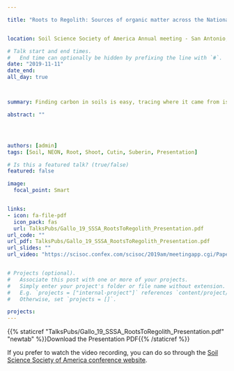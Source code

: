 ```yaml
---

title: "Roots to Regolith: Sources of organic matter across the National Ecological Observatory Network (NEON) soil plots" 


location: Soil Science Society of America Annual meeting - San Antonio, TX

# Talk start and end times.
#   End time can optionally be hidden by prefixing the line with `#`.
date: "2019-11-11"
date_end: 
all_day: true



summary: Finding carbon in soils is easy, tracing where it came from is hard and tracing that carbon *down* the soil profile is even harder. Here I presented some of my dissertation work where we examine plant derived carbon compounds across the NEON sites, and down soil profiles often reaching 1-meter or more in depth.

abstract: ""




authors: [admin]
tags: [Soil, NEON, Root, Shoot, Cutin, Suberin, Presentation]

# Is this a featured talk? (true/false)
featured: false

image: 
  focal_point: Smart


links:
- icon: fa-file-pdf
  icon_pack: fas
  url: TalksPubs/Gallo_19_SSSA_RootsToRegolith_Presentation.pdf
url_code: ""
url_pdf: TalksPubs/Gallo_19_SSSA_RootsToRegolith_Presentation.pdf
url_slides: ""
url_video: "https://scisoc.confex.com/scisoc/2019am/meetingapp.cgi/Paper/122599"


# Projects (optional).
#   Associate this post with one or more of your projects.
#   Simply enter your project's folder or file name without extension.
#   E.g. `projects = ["internal-project"]` references `content/project/deep-learning/index.md`.
#   Otherwise, set `projects = []`.

projects:
---
```

{{% staticref "TalksPubs/Gallo_19_SSSA_RootsToRegolith_Presentation.pdf" "newtab" %}}Download the Presentation PDF{{% /staticref %}}

If you prefer to watch the video recording, you can do so through the [Soil Science Society of America conference website](https://scisoc.confex.com/scisoc/2019am/meetingapp.cgi/Paper/122599).
